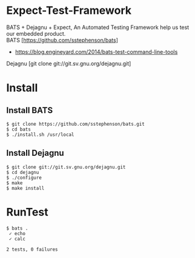 # Expect-Test-Framework
BATS + Dejagnu + Expect, An Automated Testing Framework help us test our embedded product.  
BATS [https://github.com/sstephenson/bats]  
  - https://blog.engineyard.com/2014/bats-test-command-line-tools  

Dejagnu [git clone git://git.sv.gnu.org/dejagnu.git]  

# Install

## Install BATS
```shell
$ git clone https://github.com/sstephenson/bats.git
$ cd bats
$ ./install.sh /usr/local
```
## Install Dejagnu
```shell
$ git clone git://git.sv.gnu.org/dejagnu.git
$ cd dejagnu
$ ./configure
$ make
$ make install

```

# RunTest
```shell
$ bats .
 ✓ echo
 ✓ calc

2 tests, 0 failures
```
